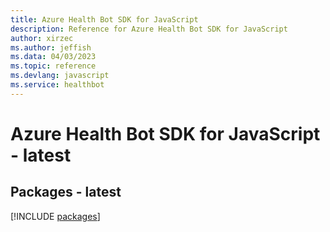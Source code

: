 ```yaml
---
title: Azure Health Bot SDK for JavaScript
description: Reference for Azure Health Bot SDK for JavaScript
author: xirzec
ms.author: jeffish
ms.data: 04/03/2023
ms.topic: reference
ms.devlang: javascript
ms.service: healthbot
---
```

# Azure Health Bot SDK for JavaScript - latest
## Packages - latest
[!INCLUDE [packages](health-bot-index.md)]